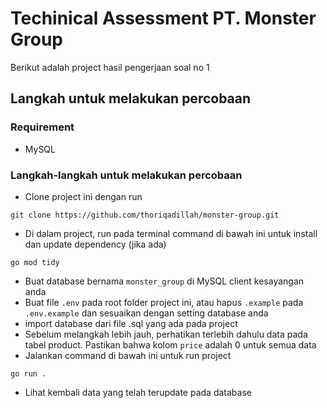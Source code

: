 # Techinical Assessment PT. Monster Group
Berikut adalah project hasil pengerjaan soal no 1

## Langkah untuk melakukan percobaan
### Requirement
- MySQL

### Langkah-langkah untuk melakukan percobaan
- Clone project ini dengan run 
```
git clone https://github.com/thoriqadillah/monster-group.git
```
- Di dalam project, run pada terminal command di bawah ini untuk install dan update dependency (jika ada)
```
go mod tidy
```
- Buat database bernama `monster_group` di MySQL client kesayangan anda
- Buat file `.env` pada root folder project ini, atau hapus `.example` pada `.env.example` dan sesuaikan dengan setting database anda
- import database dari file .sql yang ada pada project
- Sebelum melangkah lebih jauh, perhatikan terlebih dahulu data pada tabel product. Pastikan bahwa kolom `price` adalah 0 untuk semua data
- Jalankan command di bawah ini untuk run project
```
go run .
```
- Lihat kembali data yang telah terupdate pada database
